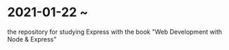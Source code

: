 # 2021-01-22 ~

the repository for studying Express with the book "Web Development with Node & Express"
